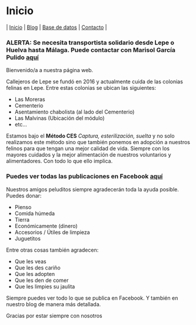 # Inicio

| [Inicio](https://beta.callejerosdelepe.org/) | [Blog](https://beta.callejerosdelepe.org/blog) | [Base de datos](https://beta.callejerosdelepe.org/database) | [Contacto](https://beta.callejerosdelepe.org/contact) |

### ALERTA: Se necesita transportista solidario desde Lepe o Huelva hasta Málaga. Puede contactar con Marisol García Pulido [aquí](tel:636362003)

Bienvenido/a a nuestra página web.

Callejeros de Lepe se fundó en 2016 y actualmente cuida de las colonias felinas en Lepe. Entre estas colonias se ubican las siguientes:

 - Las Moreras
 - Cementerio
 - Asentamiento chabolista (al lado del Cementerio)
 - Las Malvinas (Ubicación del módulo)
 - etc...

Estamos bajo el **Método CES** *Captura, esterilización, suelta* y no solo realizamos este método sino que también ponemos en adopción a nuestros felinos para que tengan una mejor calidad de vida. Siempre con los mayores cuidados y la mejor alimentación de nuestros voluntarios y alimentadores. Con todo lo que ello implica.

### Puedes ver todas las publicaciones en Facebook [aquí](https://www.facebook.com/callejerosdelepe)

Nuestros amigos peluditos siempre agradecerán toda la ayuda posible. Puedes donar:

 - Pienso
 - Comida húmeda
 - Tierra
 - Económicamente (dinero)
 - Accesorios / Útiles de limpieza
 - Juguetitos

Entre otras cosas también agradecen:

 - Que les veas
 - Que les des cariño
 - Que les adopten
 - Que les den de comer
 - Que les limpies su jaulita 

Siempre puedes ver todo lo que se publica en Facebook. Y también en nuestro blog de manera más detallada. 

Gracias por estar siempre con nosotros
